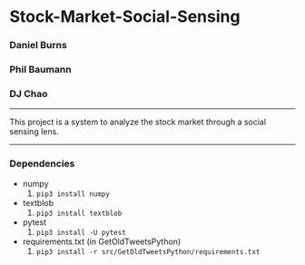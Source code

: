 # Stock-Market-Social-Sensing
### Daniel Burns
### Phil Baumann
### DJ Chao
---
This project is a system to analyze the stock market through a social sensing lens.
***
### Dependencies
* numpy
    1. `pip3 install numpy`
* textblob
    1. `pip3 install textblob`
* pytest
    1. `pip3 install -U pytest`
* requirements.txt (in GetOldTweetsPython)
    1. `pip3 install -r src/GetOldTweetsPython/requirements.txt`
